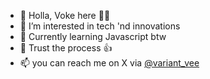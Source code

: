 - 👋 Holla, Voke here 👨‍💻
- 💭 I’m interested in tech 'nd innovations
- 🌱 Currently learning Javascript btw
- 🧠 Trust the process 👍
- 📫 you can reach me on X via [@variant_vee](https://Twitter.com/variant_vee)

<!---
vo-ke/vo-ke is a ✨ special ✨ repository because its `README.md` (this file) appears on your GitHub profile.
You can click the Preview link to take a look at your changes.
--->

